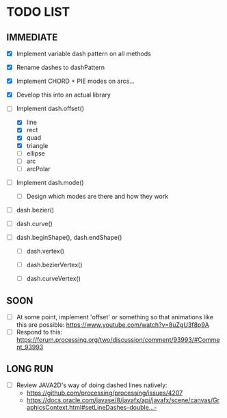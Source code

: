 # TODO LIST

## IMMEDIATE
- [x] Implement variable dash pattern on all methods
- [x] Rename dashes to dashPattern
- [x] Implement CHORD + PIE modes on arcs...

- [x] Develop this into an actual library

- [ ] Implement dash.offset()
    - [x] line
    - [x] rect
    - [x] quad
    - [x] triangle
    - [ ] ellipse
    - [ ] arc
    - [ ] arcPolar

- [ ] Implement dash.mode()
    - [ ] Design which modes are there and how they work  

- [ ] dash.bezier()
- [ ] dash.curve()
- [ ] dash.beginShape(), dash.endShape()
    - [ ] dash.vertex()
    - [ ] dash.bezierVertex()
    - [ ] dash.curveVertex()


## SOON
- [ ] At some point, implement 'offset' or something so that animations like this are possible: https://www.youtube.com/watch?v=8uZgU3f8p9A
- [ ] Respond to this: https://forum.processing.org/two/discussion/comment/93993/#Comment_93993

## LONG RUN
- [ ] Review JAVA2D's way of doing dashed lines natively: 
    * https://github.com/processing/processing/issues/4207
    * https://docs.oracle.com/javase/8/javafx/api/javafx/scene/canvas/GraphicsContext.html#setLineDashes-double...-

